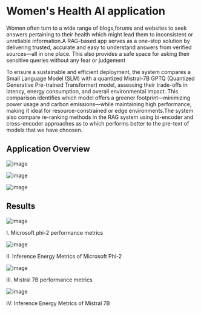 # Women's Health AI application 

Women often turn to a wide range of blogs,forums and websites to seek answers pertaining to their health which might lead them to inconsistent or unreliable information.A RAG-based app serves as a one-stop solution by delivering trusted, accurate and easy to understand answers from verified sources—all in one place. This also provides a safe space for asking their sensitive queries without any fear or judgement

To ensure a sustainable and efficient deployment, the system compares a Small Language Model (SLM) with a quantized Mistral-7B GPTQ (Quantized Generative Pre-trained Transformer) model, assessing their trade-offs in latency, energy consumption, and overall environmental impact. This comparison identifies which model offers a greener footprint—minimizing power usage and carbon emissions—while maintaining high performance, making it ideal for resource-constrained or edge environments.The system also compare re-ranking methods in the RAG system using bi-encoder and cross-encoder approaches as to which performs better to the pre-text of models that we have choosen.

## Application Overview 
![image](https://github.com/user-attachments/assets/ecff7e3e-1c9e-40f1-9019-39773b424b1b)



![image](https://github.com/user-attachments/assets/5e1e76f8-77cd-4807-b6e6-a1ed9f69ee9c)



![image](https://github.com/user-attachments/assets/4e4c929e-ff88-4ac4-875b-4715389855a5)



## Results 

![image](https://github.com/user-attachments/assets/2af04231-48aa-477f-813f-83031a5259fa)

I. Microsoft phi-2 performance metrics 

![image](https://github.com/user-attachments/assets/1b48331a-7a27-4e82-982e-65a2cc08d9fa)

II. Inference Energy Metrics of Microsoft Phi-2

![image](https://github.com/user-attachments/assets/42c3dec1-60a0-45d6-a145-07d6b021efcd)

III. Mistral 7B performance metrics 

![image](https://github.com/user-attachments/assets/0e13695e-c7e9-4f96-a409-0183a5cbaf37)

IV. Inference Energy Metrics of Mistral 7B 












